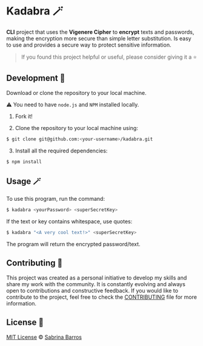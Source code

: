 # Kadabra 🪄

**CLI** project that uses the **Vigenere Cipher** to **encrypt** texts and passwords, making the encryption more secure than simple letter substitution. Is easy to use and provides a secure way to protect sensitive information.

> If you found this project helpful or useful, please consider giving it a ⭐

## Development 🔧

Download or clone the repository to your local machine.

⚠️ You need to have `node.js` and `NPM` installed locally.

1. Fork it!

2. Clone the repository to your local machine using:

```sh
$ git clone git@github.com:<your-username>/kadabra.git
```

3. Install all the required dependencies:
   
```sh
$ npm install
```

## Usage 🪄

To use this program, run the command:

```sh
$ kadabra <yourPassword> <superSecretKey>
```

If the text or key contains whitespace, use quotes:

```sh
$ kadabra "<A very cool text!>" <superSecretKey>
```

The program will return the encrypted password/text.

## Contributing 💌

This project was created as a personal initiative to develop my skills and share my work with the community. It is constantly evolving and always open to contributions and constructive feedback. If you would like to contribute to the project, feel free to check the [CONTRIBUTING](CONTRIBUTING.md) file for more information. 

## License 📃

[MIT License](LICENSE) © [Sabrina Barros](https://github.com/SabrinaBarros)
